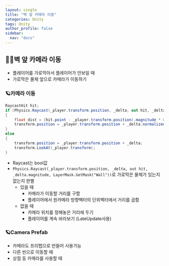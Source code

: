 ```yaml
---
layout: single
title: "벽 앞 카메라 이동"
categories: Unity
tags: Unity
author_profile: false
sidebar:
  nav: "docs"
---
```


## 🙇‍♀️벽 앞 카메라 이동

* 플레이어를 가로막아서 플레이어가 안보일 때
* 가로막은 물체 앞으로 카메라가 이동하기

### 🪐카메라 이동

```cs
RaycastHit hit;
if (Physics.Raycast(_player.transform.position, _delta, out hit, _delta.magnitude, LayerMask.GetMask("Wall")))
{
    float dist = (hit.point - _player.transform.position).magnitude * 0.8f; // 거리구하기
    transform.position = _player.transform.position + _delta.normalized * dist; // 이동
}
else
{
    transform.position = _player.transform.position + _delta;
    transform.LookAt(_player.transform);
}
```

* Raycast는 bool값
* `Physics.Raycast(_player.transform.position, _delta, out hit, _delta.magnitude, LayerMask.GetMask("Wall"))`로 가로막은 물체가 있는지 없는지 판별
  * 있을 때
    * 카메라가 이동할 거리를 구함
    * 플레이어에서 원카메라 방향벡터의 단위벡터에서 거리를 곱함
  * 없을 때
    * 카메라 위치를 정해놓은 거리에 두기
    * 플레이어를 계속 바라보기 (LateUpdate사용)

### 🪐Camera Prefab

* 카메라도 프리펩으로 만들어 사용가능
* 다른 씬으로 이동할 때
* 상점 등 카메라를 사용할 때 

